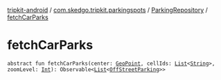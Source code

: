 [tripkit-android](../../index.md) / [com.skedgo.tripkit.parkingspots](../index.md) / [ParkingRepository](index.md) / [fetchCarParks](./fetch-car-parks.md)

# fetchCarParks

`abstract fun fetchCarParks(center: `[`GeoPoint`](../../com.skedgo.tripkit.location/-geo-point/index.md)`, cellIds: `[`List`](https://kotlinlang.org/api/latest/jvm/stdlib/kotlin.collections/-list/index.html)`<`[`String`](https://kotlinlang.org/api/latest/jvm/stdlib/kotlin/-string/index.html)`>, zoomLevel: `[`Int`](https://kotlinlang.org/api/latest/jvm/stdlib/kotlin/-int/index.html)`): Observable<`[`List`](https://kotlinlang.org/api/latest/jvm/stdlib/kotlin.collections/-list/index.html)`<`[`OffStreetParking`](../../com.skedgo.tripkit.parkingspots.models/-off-street-parking/index.md)`>>`